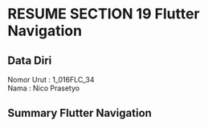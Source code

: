 # RESUME SECTION 19 Flutter Navigation

## Data Diri
Nomor Urut  : 1_016FLC_34 <br>
Nama        : Nico Prasetyo

## Summary Flutter Navigation
